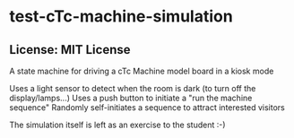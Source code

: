 # test-cTc-machine-simulation
## License: MIT License

A state machine for driving a cTc Machine model board in a kiosk mode

Uses a light sensor to detect when the room is dark (to turn off the display/lamps...)
Uses a push button to initiate a "run the machine sequence"
Randomly self-initiates a sequence to attract interested visitors

The simulation itself is left as an exercise to the student :-)

